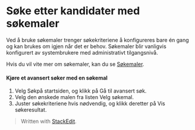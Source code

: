# Søke etter kandidater med søkemaler

Ved å bruke søkemaler trenger søkekriteriene å konfigureres bare én gang og kan brukes om igjen når det er behov. Søkemaler blir vanligvis konfigurert av systembrukere med administrativt tilgangsnivå.

Hvis du vil vite mer om søkemaler, kan du se  [Søkemaler](search_templates.htm).

#### Kjøre et avansert søker med en søkemal

1.  Velg  Søkpå  startsiden, og klikk på  Gå til avansert søk.
2.  Velg den ønskede malen fra listen  Velg søkemal.
3.  Juster søkekriteriene hvis nødvendig, og klikk deretter på  Vis søkeresultat.


> Written with [StackEdit](https://stackedit.io/).
<!--stackedit_data:
eyJoaXN0b3J5IjpbLTE4NzAyMTc3NjddfQ==
-->